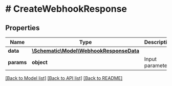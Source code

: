 # # CreateWebhookResponse

## Properties

Name | Type | Description | Notes
------------ | ------------- | ------------- | -------------
**data** | [**\Schematic\Model\WebhookResponseData**](WebhookResponseData.md) |  |
**params** | **object** | Input parameters |

[[Back to Model list]](../../README.md#models) [[Back to API list]](../../README.md#endpoints) [[Back to README]](../../README.md)
